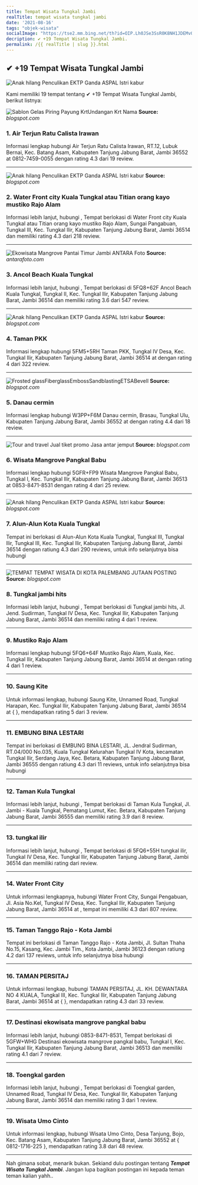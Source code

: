 ```yaml
---
title: Tempat Wisata Tungkal Jambi
realTitle: tempat wisata tungkal jambi
date: '2021-08-16'
tags: "objek-wisata"
socialImage: "https://tse2.mm.bing.net/th?id=OIP.Lh0JSe3SsR0K8NH1JDEMvQHaF5&amp;pid=15.1"
decription: ✔ +19 Tempat Wisata Tungkal Jambi.
permalink: /{{ realTitle | slug }}.html
---
```


## ✔ +19 Tempat Wisata Tungkal Jambi

![Anak hilang Penculikan EKTP Ganda  ASPAL Istri kabur ](https://1.bp.blogspot.com/-Ntbar-7Gfxo/V_pXoqxJ5TI/AAAAAAAAAMA/xPlq_roWRvQ5smp1VKy0IIQzWrQmqitIQCLcB/s1600/A%2Bpolisi%2Bnana%2B99202.jpg)



Kami memiliki 19 tempat tentang ✔ +19 Tempat Wisata Tungkal Jambi, berikut listnya:



![Sablon  Gelas Piring Payung KrtUndangan Krt Nama ](https://tse4.mm.bing.net/th?id=OIP.b4s-kyOlAMSBo715bEfCMAHaEM&amp;pid=15.1)
**Source:** _blogspot.com_


### 1. Air Terjun Ratu Calista Irawan



Informasi lengkap hubungi Air Terjun Ratu Calista Irawan, RT.12, Lubuk Bernai, Kec. Batang Asam, Kabupaten Tanjung Jabung Barat, Jambi 36552 at 0812-7459-0055 dengan rating 4.3 dari 19 review.

---


![Anak hilang Penculikan EKTP Ganda  ASPAL Istri kabur ](https://tse3.mm.bing.net/th?id=OIP.3pCTDnlRpNUZTR_GzcAzpAHaFT&amp;pid=15.1)
**Source:** _blogspot.com_


### 2. Water Front city Kuala Tungkal atau Titian orang kayo mustiko Rajo Alam



Informasi lebih lanjut, hubungi , Tempat berlokasi di Water Front city Kuala Tungkal atau Titian orang kayo mustiko Rajo Alam, Sungai Pangabuan, Tungkal III, Kec. Tungkal Ilir, Kabupaten Tanjung Jabung Barat, Jambi 36514 dan memiliki rating 4.3 dari 218 review.

---


![Ekowisata Mangrove Pantai Timur Jambi  ANTARA Foto](https://tse1.mm.bing.net/th?id=OIP.zIan0eQCyejLJCI-z92t5wHaFS&amp;pid=15.1)
**Source:** _antarafoto.com_


### 3. Ancol Beach Kuala Tungkal



Informasi lebih lanjut, hubungi , Tempat berlokasi di 5FQ8+62F Ancol Beach Kuala Tungkal, Tungkal II, Kec. Tungkal Ilir, Kabupaten Tanjung Jabung Barat, Jambi 36514 dan memiliki rating 3.6 dari 547 review.

---


![Anak hilang Penculikan EKTP Ganda  ASPAL Istri kabur ](https://tse2.mm.bing.net/th?id=OIP.Lv1O8ov2nL_C9DgKFht1TQEUEs&amp;pid=15.1)
**Source:** _blogspot.com_


### 4. Taman PKK



Informasi lengkap hubungi 5FM5+5RH Taman PKK, Tungkal IV Desa, Kec. Tungkal Ilir, Kabupaten Tanjung Jabung Barat, Jambi 36514 at  dengan rating 4 dari 322 review.

---


![Frosted glassFiberglassEmbossSandblastingETSABevell ](https://tse3.mm.bing.net/th?id=OIP.o-CARfy9_iA4S98aWVUdrwHaHM&amp;pid=15.1)
**Source:** _blogspot.com_


### 5. Danau cermin



Informasi lengkap hubungi W3PP+F6M Danau cermin, Brasau, Tungkal Ulu, Kabupaten Tanjung Jabung Barat, Jambi 36552 at  dengan rating 4.4 dari 18 review.

---


![Tour and travel Jual tiket promo Jasa antar jemput ](https://tse4.mm.bing.net/th?id=OIP.wtldJi2__1wEhjt5txBpdAHaEe&amp;pid=15.1)
**Source:** _blogspot.com_


### 6. Wisata Mangrove Pangkal Babu



Informasi lengkap hubungi 5GFR+FP9 Wisata Mangrove Pangkal Babu, Tungkal I, Kec. Tungkal Ilir, Kabupaten Tanjung Jabung Barat, Jambi 36513 at 0853-8471-8531 dengan rating 4 dari 25 review.

---


![Anak hilang Penculikan EKTP Ganda  ASPAL Istri kabur ](https://tse4.mm.bing.net/th?id=OIP.F3CgKeX3RQTk0EM0w4XYpgHaD4&amp;pid=15.1)
**Source:** _blogspot.com_


### 7. Alun-Alun Kota Kuala Tungkal



Tempat ini berlokasi di Alun-Alun Kota Kuala Tungkal, Tungkal III, Tungkal Ilir, Tungkal III, Kec. Tungkal Ilir, Kabupaten Tanjung Jabung Barat, Jambi 36514 dengan ratiung 4.3 dari 290 reviews, untuk info selanjutnya bisa hubungi 

---


![TEMPAT  TEMPAT WISATA DI KOTA PALEMBANG  JUTAAN POSTING](https://tse2.mm.bing.net/th?id=OIP.NC04P7Lv8wYGG2-8dab-JQAAAA&amp;pid=15.1)
**Source:** _blogspot.com_


### 8. Tungkal jambi hits



Informasi lebih lanjut, hubungi , Tempat berlokasi di Tungkal jambi hits, Jl. Jend. Sudirman, Tungkal IV Desa, Kec. Tungkal Ilir, Kabupaten Tanjung Jabung Barat, Jambi 36514 dan memiliki rating 4 dari 1 review.

---


### 9. Mustiko Rajo Alam



Informasi lengkap hubungi 5FQ6+64F Mustiko Rajo Alam, Kuala, Kec. Tungkal Ilir, Kabupaten Tanjung Jabung Barat, Jambi 36514 at  dengan rating 4 dari 1 review.

---


### 10. Saung Kite



Untuk informasi lengkap, hubungi Saung Kite, Unnamed Road, Tungkal Harapan, Kec. Tungkal Ilir, Kabupaten Tanjung Jabung Barat, Jambi 36514 at {  }, mendapatkan rating 5 dari 3 review.

---


### 11. EMBUNG BINA LESTARI



Tempat ini berlokasi di EMBUNG BINA LESTARI, JL. Jendral Sudirman, RT.04/000 No.035, Kuala Tungkal Kelurahan Tungkal IV Kota, kecamatan Tungkal Ilir, Serdang Jaya, Kec. Betara, Kabupaten Tanjung Jabung Barat, Jambi 36555 dengan ratiung 4.3 dari 11 reviews, untuk info selanjutnya bisa hubungi 

---


### 12. Taman Kula Tungkal



Informasi lebih lanjut, hubungi , Tempat berlokasi di Taman Kula Tungkal, Jl. Jambi - Kuala Tungkal, Pematang Lumut, Kec. Betara, Kabupaten Tanjung Jabung Barat, Jambi 36555 dan memiliki rating 3.9 dari 8 review.

---


### 13. tungkal ilir



Informasi lebih lanjut, hubungi , Tempat berlokasi di 5FQ6+55H tungkal ilir, Tungkal IV Desa, Kec. Tungkal Ilir, Kabupaten Tanjung Jabung Barat, Jambi 36514 dan memiliki rating  dari  review.

---


### 14. Water Front City



Untuk informasi lengkapnya, hubungi Water Front City, Sungai Pengabuan, Jl. Asia No.Kel, Tungkal IV Desa, Kec. Tungkal Ilir, Kabupaten Tanjung Jabung Barat, Jambi 36514 at , tempat ini memiliki 4.3 dari 807 review.

---


### 15. Taman Tanggo Rajo - Kota Jambi



Tempat ini berlokasi di Taman Tanggo Rajo - Kota Jambi, Jl. Sultan Thaha No.15, Kasang, Kec. Jambi Tim., Kota Jambi, Jambi 36123 dengan ratiung 4.2 dari 137 reviews, untuk info selanjutnya bisa hubungi 

---


### 16. TAMAN PERSITAJ



Untuk informasi lengkap, hubungi TAMAN PERSITAJ, JL. KH. DEWANTARA NO 4 KUALA, Tungkal III, Kec. Tungkal Ilir, Kabupaten Tanjung Jabung Barat, Jambi 36514 at {  }, mendapatkan rating 4.3 dari 33 review.

---


### 17. Destinasi ekowisata mangrove pangkal babu



Informasi lebih lanjut, hubungi 0853-8471-8531, Tempat berlokasi di 5GFW+WHG Destinasi ekowisata mangrove pangkal babu, Tungkal I, Kec. Tungkal Ilir, Kabupaten Tanjung Jabung Barat, Jambi 36513 dan memiliki rating 4.1 dari 7 review.

---


### 18. Toengkal garden



Informasi lebih lanjut, hubungi , Tempat berlokasi di Toengkal garden, Unnamed Road, Tungkal IV Desa, Kec. Tungkal Ilir, Kabupaten Tanjung Jabung Barat, Jambi 36514 dan memiliki rating 3 dari 1 review.

---


### 19. Wisata Umo Cinto



Untuk informasi lengkap, hubungi Wisata Umo Cinto, Desa Tanjung, Bojo, Kec. Batang Asam, Kabupaten Tanjung Jabung Barat, Jambi 36552 at { 0812-1716-225 }, mendapatkan rating 3.8 dari 48 review.

---









Nah gimana sobat, menarik bukan. Sekiand dulu postingan tentang ***Tempat Wisata Tungkal Jambi***. Jangan lupa bagikan postingan ini kepada teman teman kalian yahh..
